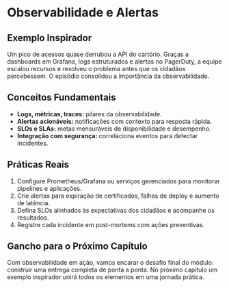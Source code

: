 # Observabilidade e Alertas

## Exemplo Inspirador

Um pico de acessos quase derrubou a API do cartório. Graças a dashboards em Grafana, logs estruturados e alertas no PagerDuty, a equipe escalou recursos e resolveu o problema antes que os cidadãos percebessem. O episódio consolidou a importância da observabilidade.

## Conceitos Fundamentais

- **Logs, métricas, traces:** pilares da observabilidade.
- **Alertas acionáveis:** notificações com contexto para resposta rápida.
- **SLOs e SLAs:** metas mensuráveis de disponibilidade e desempenho.
- **Integração com segurança:** correlaciona eventos para detectar incidentes.

## Práticas Reais

1. Configure Prometheus/Grafana ou serviços gerenciados para monitorar pipelines e aplicações.
2. Crie alertas para expiração de certificados, falhas de deploy e aumento de latência.
3. Defina SLOs alinhados às expectativas dos cidadãos e acompanhe os resultados.
4. Registre cada incidente em post-mortems com ações preventivas.

## Gancho para o Próximo Capítulo

Com observabilidade em ação, vamos encarar o desafio final do módulo: construir uma entrega completa de ponta a ponta. No próximo capítulo um exemplo inspirador unirá todos os elementos em uma jornada prática.
